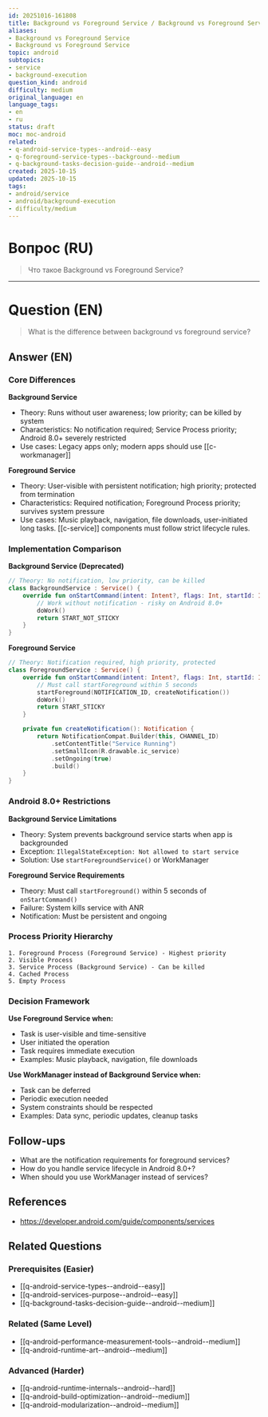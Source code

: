 ```yaml
---
id: 20251016-161808
title: Background vs Foreground Service / Background vs Foreground Service
aliases:
- Background vs Foreground Service
- Background vs Foreground Service
topic: android
subtopics:
- service
- background-execution
question_kind: android
difficulty: medium
original_language: en
language_tags:
- en
- ru
status: draft
moc: moc-android
related:
- q-android-service-types--android--easy
- q-foreground-service-types--background--medium
- q-background-tasks-decision-guide--android--medium
created: 2025-10-15
updated: 2025-10-15
tags:
- android/service
- android/background-execution
- difficulty/medium
---
```


# Вопрос (RU)
> Что такое Background vs Foreground Service?

---

# Question (EN)
> What is the difference between background vs foreground service?

## Answer (EN)
### Core Differences

**Background Service**
- Theory: Runs without user awareness; low priority; can be killed by system
- Characteristics: No notification required; Service Process priority; Android 8.0+ severely restricted
- Use cases: Legacy apps only; modern apps should use [[c-workmanager]]

**Foreground Service**
- Theory: User-visible with persistent notification; high priority; protected from termination
- Characteristics: Required notification; Foreground Process priority; survives system pressure
- Use cases: Music playback, navigation, file downloads, user-initiated long tasks. [[c-service]] components must follow strict lifecycle rules.

### Implementation Comparison

**Background Service (Deprecated)**
```kotlin
// Theory: No notification, low priority, can be killed
class BackgroundService : Service() {
    override fun onStartCommand(intent: Intent?, flags: Int, startId: Int): Int {
        // Work without notification - risky on Android 8.0+
        doWork()
        return START_NOT_STICKY
    }
}
```

**Foreground Service**
```kotlin
// Theory: Notification required, high priority, protected
class ForegroundService : Service() {
    override fun onStartCommand(intent: Intent?, flags: Int, startId: Int): Int {
        // Must call startForeground within 5 seconds
        startForeground(NOTIFICATION_ID, createNotification())
        doWork()
        return START_STICKY
    }

    private fun createNotification(): Notification {
        return NotificationCompat.Builder(this, CHANNEL_ID)
            .setContentTitle("Service Running")
            .setSmallIcon(R.drawable.ic_service)
            .setOngoing(true)
            .build()
    }
}
```

### Android 8.0+ Restrictions

**Background Service Limitations**
- Theory: System prevents background service starts when app is backgrounded
- Exception: `IllegalStateException: Not allowed to start service`
- Solution: Use `startForegroundService()` or WorkManager

**Foreground Service Requirements**
- Theory: Must call `startForeground()` within 5 seconds of `onStartCommand()`
- Failure: System kills service with ANR
- Notification: Must be persistent and ongoing

### Process Priority Hierarchy

```
1. Foreground Process (Foreground Service) - Highest priority
2. Visible Process
3. Service Process (Background Service) - Can be killed
4. Cached Process
5. Empty Process
```

### Decision Framework

**Use Foreground Service when:**
- Task is user-visible and time-sensitive
- User initiated the operation
- Task requires immediate execution
- Examples: Music playback, navigation, file downloads

**Use WorkManager instead of Background Service when:**
- Task can be deferred
- Periodic execution needed
- System constraints should be respected
- Examples: Data sync, periodic updates, cleanup tasks

## Follow-ups

- What are the notification requirements for foreground services?
- How do you handle service lifecycle in Android 8.0+?
- When should you use WorkManager instead of services?

## References

- https://developer.android.com/guide/components/services

## Related Questions

### Prerequisites (Easier)
- [[q-android-service-types--android--easy]]
- [[q-android-services-purpose--android--easy]]
- [[q-background-tasks-decision-guide--android--medium]]

### Related (Same Level)
- [[q-android-performance-measurement-tools--android--medium]]
- [[q-android-runtime-art--android--medium]]

### Advanced (Harder)
- [[q-android-runtime-internals--android--hard]]
- [[q-android-build-optimization--android--medium]]
- [[q-android-modularization--android--medium]]